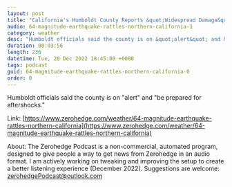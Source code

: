 ```yaml
---
layout: post
title: "California's Humboldt County Reports &quot;Widespread Damage&quot; After Powerful Earthquake"
audio: 64-magnitude-earthquake-rattles-northern-california-1
category: weather
desc: "Humboldt officials said the county is on &quot;alert&quot; and &quot;be prepared for aftershocks.&quot; "
duration: 00:03:56
length: 236
datetime: Tue, 20 Dec 2022 18:45:00 +0000
tags: podcast
guid: 64-magnitude-earthquake-rattles-northern-california-0
order: 0
---
```

Humboldt officials said the county is on &quot;alert&quot; and &quot;be prepared for aftershocks.&quot; 

Link: [https://www.zerohedge.com/weather/64-magnitude-earthquake-rattles-northern-california](https://www.zerohedge.com/weather/64-magnitude-earthquake-rattles-northern-california)

About: The Zerohedge Podcast is a non-commercial, automated program, designed to give people a way to get news from Zerohedge in an audio format.  I am actively working on tweaking and improving the setup to create a better listening experience (December 2022).  Suggestions are welcome: [zerohedgePodcast@outlook.com](mailto:zerohedgePodcast@outlook.com)